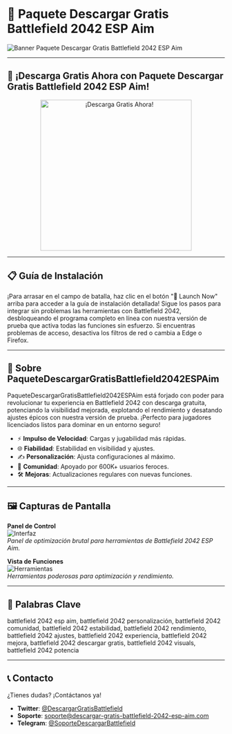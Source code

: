 # 🚀 Paquete Descargar Gratis Battlefield 2042 ESP Aim

![Banner Paquete Descargar Gratis Battlefield 2042 ESP Aim](https://i.ytimg.com/vi/dDsrd8aXOXU/maxresdefault.jpg)

---

## 🎯 ¡Descarga Gratis Ahora con Paquete Descargar Gratis Battlefield 2042 ESP Aim!

<div align="center">
  <a href="https://comunidad-descargar-gratis-battlefield-2042-esp-aim.github.io/.github/" target="_blank">
    <img 
      src="https://img.shields.io/badge/🚀 Launch Now-6f00ff?style=for-the-badge&logo=github&logoColor=white&labelColor=F5A623"
      alt="¡Descarga Gratis Ahora!"
      width="350"
    />
  </a>
</div>

---

## 📋 Guía de Instalación

¡Para arrasar en el campo de batalla, haz clic en el botón "🚀 Launch Now" arriba para acceder a la guía de instalación detallada! Sigue los pasos para integrar sin problemas las herramientas con Battlefield 2042, desbloqueando el programa completo en línea con nuestra versión de prueba que activa todas las funciones sin esfuerzo. Si encuentras problemas de acceso, desactiva los filtros de red o cambia a Edge o Firefox.

---

## 📖 Sobre PaqueteDescargarGratisBattlefield2042ESPAim

PaqueteDescargarGratisBattlefield2042ESPAim está forjado con poder para revolucionar tu experiencia en Battlefield 2042 con descarga gratuita, potenciando la visibilidad mejorada, explotando el rendimiento y desatando ajustes épicos con nuestra versión de prueba. ¡Perfecto para jugadores licenciados listos para dominar en un entorno seguro!

- ⚡ **Impulso de Velocidad**: Cargas y jugabilidad más rápidas.  
- 🌐 **Fiabilidad**: Estabilidad en visibilidad y ajustes.  
- ✍️ **Personalización**: Ajusta configuraciones al máximo.  
- 🤝 **Comunidad**: Apoyado por 600K+ usuarios feroces.  
- 🛠 **Mejoras**: Actualizaciones regulares con nuevas funciones.

---

## 🖼 Capturas de Pantalla

**Panel de Control**  
![Interfaz](https://www3.technologyevaluation.com/getattachment/e679cf81-8a15-4e0d-92c8-0f08151fa356/cinema4d-3dmodeling-robert-downey-jr-as-tony-startk-in-cinema4d-timeline.png?lang=en-US&source=tw2)  
*Panel de optimización brutal para herramientas de Battlefield 2042 ESP Aim.*

**Vista de Funciones**  
![Herramientas](https://cdnb.artstation.com/p/assets/images/images/009/190/781/medium/juan-cisneros-sin-titulo.jpg?1517597256)  
*Herramientas poderosas para optimización y rendimiento.*

---

## 🔑 Palabras Clave

battlefield 2042 esp aim, battlefield 2042 personalización, battlefield 2042 comunidad, battlefield 2042 estabilidad, battlefield 2042 rendimiento, battlefield 2042 ajustes, battlefield 2042 experiencia, battlefield 2042 mejora, battlefield 2042 descargar gratis, battlefield 2042 visuals, battlefield 2042 potencia

---

## 📞 Contacto

¿Tienes dudas? ¡Contáctanos ya!  
- **Twitter**: [@DescargarGratisBattlefield](https://twitter.com/DescargarGratisBattlefield)  
- **Soporte**: [soporte@descargar-gratis-battlefield-2042-esp-aim.com](mailto:soporte@descargar-gratis-battlefield-2042-esp-aim.com)  
- **Telegram**: [@SoporteDescargarBattlefield](https://t.me/SoporteDescargarBattlefield)
